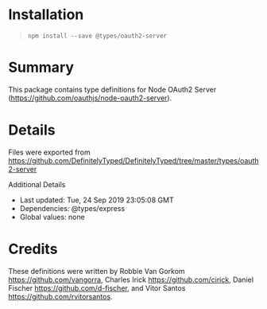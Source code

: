 # Installation
> `npm install --save @types/oauth2-server`

# Summary
This package contains type definitions for Node OAuth2 Server (https://github.com/oauthjs/node-oauth2-server).

# Details
Files were exported from https://github.com/DefinitelyTyped/DefinitelyTyped/tree/master/types/oauth2-server

Additional Details
 * Last updated: Tue, 24 Sep 2019 23:05:08 GMT
 * Dependencies: @types/express
 * Global values: none

# Credits
These definitions were written by  Robbie Van Gorkom <https://github.com/vangorra>, Charles Irick <https://github.com/cirick>, Daniel Fischer <https://github.com/d-fischer>, and Vitor Santos <https://github.com/rvitorsantos>.
